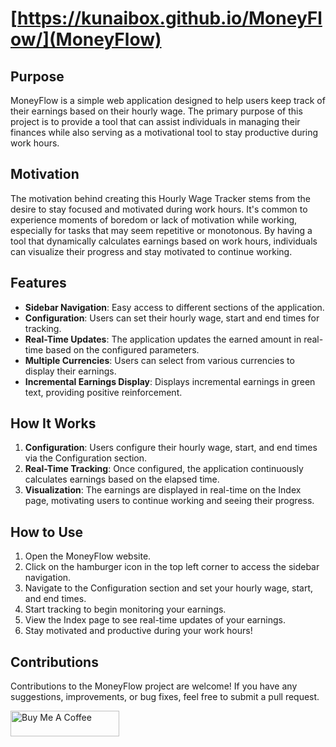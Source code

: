 # [https://kunaibox.github.io/MoneyFlow/](MoneyFlow)

## Purpose
MoneyFlow is a simple web application designed to help users keep track of their earnings based on their hourly wage. The primary purpose of this project is to provide a tool that can assist individuals in managing their finances while also serving as a motivational tool to stay productive during work hours.

## Motivation
The motivation behind creating this Hourly Wage Tracker stems from the desire to stay focused and motivated during work hours. It's common to experience moments of boredom or lack of motivation while working, especially for tasks that may seem repetitive or monotonous. By having a tool that dynamically calculates earnings based on work hours, individuals can visualize their progress and stay motivated to continue working.

## Features
- **Sidebar Navigation**: Easy access to different sections of the application.
- **Configuration**: Users can set their hourly wage, start and end times for tracking.
- **Real-Time Updates**: The application updates the earned amount in real-time based on the configured parameters.
- **Multiple Currencies**: Users can select from various currencies to display their earnings.
- **Incremental Earnings Display**: Displays incremental earnings in green text, providing positive reinforcement.

## How It Works
1. **Configuration**: Users configure their hourly wage, start, and end times via the Configuration section.
2. **Real-Time Tracking**: Once configured, the application continuously calculates earnings based on the elapsed time.
3. **Visualization**: The earnings are displayed in real-time on the Index page, motivating users to continue working and seeing their progress.

## How to Use
1. Open the MoneyFlow website.
2. Click on the hamburger icon in the top left corner to access the sidebar navigation.
3. Navigate to the Configuration section and set your hourly wage, start, and end times.
4. Start tracking to begin monitoring your earnings.
5. View the Index page to see real-time updates of your earnings.
6. Stay motivated and productive during your work hours!

## Contributions
Contributions to the MoneyFlow project are welcome! If you have any suggestions, improvements, or bug fixes, feel free to submit a pull request.

<a href="https://buymeacoffee.com/kunaibox" target="_blank"><img src="https://cdn.buymeacoffee.com/buttons/default-orange.png" alt="Buy Me A Coffee" height="41" width="174"></a>
